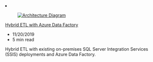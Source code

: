 <!-- This file is automatically generated by build/architectures/build_index.py. Any updates will be lost. -->

<!-- markdownlint-disable MD033 -->

<li class="grid-item item-column" data-categories="Databases Hybrid ">
<article class="card">
    <div class="card-header has-margin-bottom-none" aria-hidden="true">
        <figure class="image diagram has-height-175 has-overflow-hidden level">
            <a href="/azure/architecture/example-scenario/data/hybrid-etl-with-adf"><img src="/azure/architecture/browse/thumbs/hybrid-etl-with-adf.png" class="diagram" alt="Architecture Diagram" data-linktype="relative-path"></a>
        </figure>
    </div>
    <div class="card-content">
        <a class="card-content-title has-margin-top-none" href="/azure/architecture/example-scenario/data/hybrid-etl-with-adf">
            <p>Hybrid ETL with Azure Data Factory</p>
        </a>
        <ul class="card-content-metadata">
            <li>11/20/2019</li>
            <li>5 min read</li>
        </ul>
        <p class="card-content-description">Hybrid ETL with existing on-premises SQL Server Integration Services (SSIS) deployments and Azure Data Factory.</p>
        <div class="bottom-to-top-fade is-hidden-mobile"></div>
    </div>
</article>
</li>
